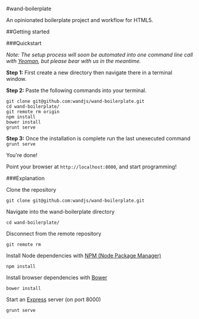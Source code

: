 #wand-boilerplate

An opinionated boilerplate project and workflow for HTML5.


##Getting started

###Quickstart

*Note: The setup process will soon be automated into one command line call with [Yeoman](http://yeoman.io), but please bear with us in the meantime.*

**Step 1:** First create a new directory then navigate there in a terminal window.

**Step 2:** Paste the following commands into your terminal.


	git clone git@github.com:wandjs/wand-boilerplate.git
	cd wand-boilerplate/
	git remote rm origin
	npm install
	bower install
	grunt serve

**Step 3:** Once the installation is complete run the last unexecuted command `grunt serve`

You're done!

Point your browser at `http://localhost:8000`, and start programming!


###Explanation

Clone the repository

	git clone git@github.com:wandjs/wand-boilerplate.git
		
Navigate into the wand-boilerplate directory

	cd wand-boilerplate/

Disconnect from the remote repository
		
	git remote rm

Install Node dependencies with [NPM (Node Package Manager)](http://npmjs.org/)

	npm install

Install browser dependencies with [Bower](http://github.com/twitter/bower)

	bower install

Start an [Express](https://github.com/visionmedia/express) server (on port 8000)

	grunt serve
